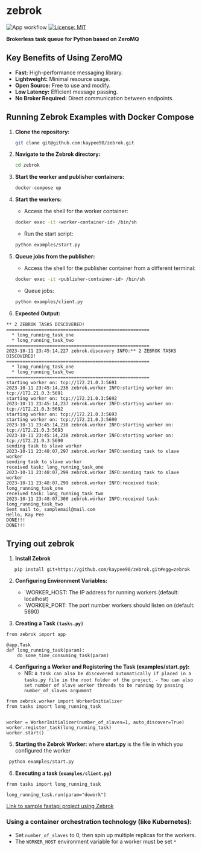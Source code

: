 # zebrok
![App workflow](https://github.com/kaypee90/zebrok/actions/workflows/python-app.yml/badge.svg)
[![License: MIT](https://img.shields.io/badge/License-MIT-yellow.svg)](https://opensource.org/licenses/MIT)

**Brokerless task queue for Python based on ZeroMQ**

## Key Benefits of Using ZeroMQ
- **Fast:** High-performance messaging library.
- **Lightweight:** Minimal resource usage.
- **Open Source:** Free to use and modify.
- **Low Latency:** Efficient message passing.
- **No Broker Required:** Direct communication between endpoints.

## Running Zebrok Examples with Docker Compose
1. **Clone the repository:**  
   ```sh
   git clone git@github.com:kaypee90/zebrok.git
   ```

2. **Navigate to the Zebrok directory:**  
   ```sh
   cd zebrok
   ```

3. **Start the worker and publisher containers:**  
   ```sh
   docker-compose up
   ```

4. **Start the workers:**
   * Access the shell for the worker container:
   ```sh
   docker exec -it <worker-container-id> /bin/sh
   ```
   * Run the start script:
   ```sh
   python examples/start.py
   ```

5. **Queue jobs from the publisher:**
   * Access the shell for the publisher container from a different terminal:
   ```sh
   docker exec -it <publisher-container-id> /bin/sh
   ```
   * Queue jobs:
   ```sh
   python examples/client.py
   ```

6. **Expected Output:**

```
** 2 ZEBROK TASKS DISCOVERED! 
=====================================================
  * long_running_task_one 
  * long_running_task_two 
=====================================================
2023-10-11 23:45:14,227 zebrok.discovery INFO:** 2 ZEBROK TASKS DISCOVERED! 
=====================================================
  * long_running_task_one 
  * long_running_task_two 
=====================================================
starting worker on: tcp://172.21.0.3:5691
2023-10-11 23:45:14,236 zebrok.worker INFO:starting worker on: tcp://172.21.0.3:5691
starting worker on: tcp://172.21.0.3:5692
2023-10-11 23:45:14,237 zebrok.worker INFO:starting worker on: tcp://172.21.0.3:5692
starting worker on: tcp://172.21.0.3:5693
starting worker on: tcp://172.21.0.3:5690
2023-10-11 23:45:14,238 zebrok.worker INFO:starting worker on: tcp://172.21.0.3:5693
2023-10-11 23:45:14,238 zebrok.worker INFO:starting worker on: tcp://172.21.0.3:5690
sending task to slave worker
2023-10-11 23:48:07,297 zebrok.worker INFO:sending task to slave worker
sending task to slave worker
received task: long_running_task_one
2023-10-11 23:48:07,299 zebrok.worker INFO:sending task to slave worker
2023-10-11 23:48:07,299 zebrok.worker INFO:received task: long_running_task_one
received task: long_running_task_two
2023-10-11 23:48:07,300 zebrok.worker INFO:received task: long_running_task_two
Sent mail to, samplemail@mail.com
Hello, Kay Pee
DONE!!!
DONE!!!
```

## Trying out zebrok

1. **Install Zebrok**
```sh
   pip install git+https://github.com/kaypee90/zebrok.git#egg=zebrok
```

2. **Configuring Environment Variables:**
    - `WORKER_HOST: The IP address for running workers (default: localhost)
    - `WORKER_PORT: The port number workers should listen on (default: 5690)

3. **Creating a Task `(tasks.py)`**
```
from zebrok import app

@app.Task
def long_running_task(param):
    do_some_time_consuming_task(param)
```

4. **Configuring a Worker and Registering the Task (examples/start.py):**
    - NB: `A task can also be discovered automatically if placed in a tasks.py file in the root folder of the project.`
    `- You can also set number of slave worker threads to be running by passing number_of_slaves argument`
```
from zebrok.worker import WorkerInitializer
from tasks import long_running_task


worker = WorkerInitializer(number_of_slaves=1, auto_discover=True)
worker.register_task(long_running_task)
worker.start()
```

5. **Starting the Zebrok Worker:**
  where **start.py** is the file in which you configured the worker
  ```sh
   python examples/start.py
  ```

6. **Executing a task (`examples/client.py`)**
```
from tasks import long_running_task

long_running_task.run(param="dowork")
```

[Link to sample fastapi project using Zebrok](https://github.com/kaypee90/sample-zebrok-1)


### Using a container orchestration technology (like Kubernetes):
- Set `number_of_slaves` to 0, then spin up multiple replicas for the workers.
- The `WORKER_HOST` environment variable for a worker must be set `*`
